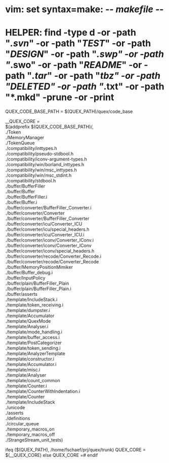 # vim: set syntax=make: -*- makefile -*-
# HELPER: find -type d -or -path "*.svn*" -or -path "*TEST*" -or -path "*DESIGN*" -or -path "*.swp" -or -path "*.swo" -or -path "*README*" -or -path "*.tar*" -or -path "*tbz" -or -path "*DELETED*" -or -path "*.txt" -or -path "*.mkd" -prune -or -print
QUEX_CODE_BASE_PATH = $(QUEX_PATH)/quex/code_base

__QUEX_CORE = \
       $(addprefix $(QUEX_CODE_BASE_PATH)/, \
         ./Token \
         ./MemoryManager \
         ./TokenQueue \
         ./compatibility/inttypes.h \
         ./compatibility/pseudo-stdbool.h \
         ./compatibility/iconv-argument-types.h \
         ./compatibility/win/borland_inttypes.h \
         ./compatibility/win/msc_inttypes.h \
         ./compatibility/win/msc_stdint.h \
         ./compatibility/stdbool.h \
         ./buffer/BufferFiller \
         ./buffer/Buffer \
         ./buffer/BufferFiller.i \
         ./buffer/Buffer.i \
         ./buffer/converter/BufferFiller_Converter.i \
         ./buffer/converter/Converter \
         ./buffer/converter/BufferFiller_Converter \
         ./buffer/converter/icu/Converter_ICU \
         ./buffer/converter/icu/special_headers.h \
         ./buffer/converter/icu/Converter_ICU.i \
         ./buffer/converter/iconv/Converter_IConv.i \
         ./buffer/converter/iconv/Converter_IConv \
         ./buffer/converter/iconv/special_headers.h \
         ./buffer/converter/recode/Converter_Recode.i \
         ./buffer/converter/recode/Converter_Recode \
         ./buffer/MemoryPositionMimiker \
         ./buffer/Buffer_debug.i \
         ./buffer/InputPolicy \
         ./buffer/plain/BufferFiller_Plain \
         ./buffer/plain/BufferFiller_Plain.i \
         ./buffer/asserts \
         ./template/IncludeStack.i \
         ./template/token_receiving.i \
         ./template/dumpster.i \
         ./template/Accumulator \
         ./template/QuexMode \
         ./template/Analyser.i \
         ./template/mode_handling.i \
         ./template/buffer_access.i \
         ./template/PostCategorizer \
         ./template/token_sending.i \
         ./template/AnalyzerTemplate \
         ./template/constructor.i \
         ./template/Accumulator.i \
         ./template/misc.i \
         ./template/Analyser \
         ./template/count_common \
         ./template/Counter.i \
         ./template/CounterWithIndentation.i \
         ./template/Counter \
         ./template/IncludeStack \
         ./unicode \
         ./asserts \
         ./definitions \
         ./circular_queue \
         ./temporary_macros_on \
         ./temporary_macros_off \
         ./StrangeStream_unit_tests) 

ifeq ($(QUEX_PATH), /home/fschaef/prj/quex/trunk)
    QUEX_CORE = $(__QUEX_CORE)
else
    QUEX_CORE =#
endif
